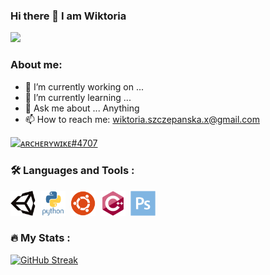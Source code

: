 ### Hi there 👋 I am Wiktoria

<div>
  <img src="https://knowledge-hub.com/wp-content/uploads/2022/02/Monkey_Kid_Coding.gif" width="200"/>
</div>


### About me:
- 🔭 I’m currently working on ...
- 🌱 I’m currently learning ...
- 💬 Ask me about ... Anything
- 📫 How to reach me: wiktoria.szczepanska.x@gmail.com
</div>
<a href="https://discordapp.com/users/918139445805461544" target="blank"><img align="center" src="https://img.shields.io/badge/-Discord-5865F2?style=flat&labelColor=5865F2&logo=discord&logoColor=white" alt="ᴀʀᴄʜᴇʀʏᴡɪᴋᴇ#4707"/></a>
</p>

### :hammer_and_wrench: Languages and Tools :
<div> 
  <img src="https://github.com/devicons/devicon/blob/master/icons/unity/unity-original.svg" title="Unity" alt="Unity" width="40" height="40"/>&nbsp;
  <img src="https://github.com/devicons/devicon/blob/master/icons/python/python-original-wordmark.svg" title="Python" alt="Python" width="40" height="40"/>&nbsp;
  <img src="https://github.com/devicons/devicon/blob/master/icons/ubuntu/ubuntu-plain.svg" title="Ubuntu" alt="Ubuntu" width="40" height="40"/>&nbsp;
  <img src="https://github.com/ArcherWike/devicons/blob/main/icons/cplusplus/cplusplus-original.svg" title="Cpp" alt="Cpp" width="40" height="40"/>&nbsp;
  <img src="https://github.com/ArcherWike/devicons/blob/main/icons/photoshop/photoshop-plain.svg" title="Photoshop" alt="Photoshop" width="40" height="40"/>
</div>

### :fire: My Stats :

[![GitHub Streak](http://github-readme-streak-stats.herokuapp.com?user=ArcherWike&theme=dark&background=000000)](https://git.io/streak-stats)


